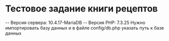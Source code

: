 # Тестовое задание книги рецептов


-- Версия сервера: 10.4.17-MariaDB
-- Версия PHP: 7.3.25
Нужно импортировать базу данных и в файле config/db.php указать путь к базе данных
